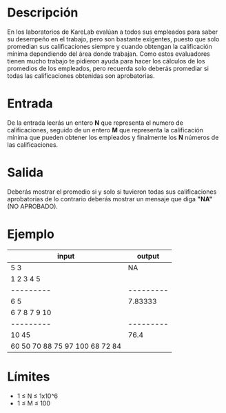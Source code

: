# Descripción

En los laboratorios de KareLab evalúan a todos sus empleados para saber su desempeño en el trabajo, pero son bastante exigentes, puesto que solo promedian sus calificaciones siempre y cuando obtengan la calificación mínima dependiendo del área donde trabajan. Como estos evaluadores tienen mucho trabajo te pidieron ayuda para hacer los cálculos de los promedios de los empleados, pero recuerda solo deberás promediar si todas las calificaciones obtenidas son aprobatorias.

# Entrada

De la entrada leerás un entero **N** que representa el numero de calificaciones, seguido de un entero **M** que representa la calificación mínima que pueden obtener los empleados y finalmente los **N** números de las calificaciones.

# Salida

Deberás mostrar el promedio si y solo si tuvieron todas sus calificaciones aprobatorias de lo contrario deberás mostrar un mensaje que diga **"NA"** (NO APROBADO).

# Ejemplo

| input      |  output |
|---------   |---------|
| 5 3        |  NA     |
| 1 2 3 4 5  |         |
|---------   |---------|
|6 5         | 7.83333 |
|6 7 8 7 9 10|         |
|---------   |---------|
| 10 45      | 76.4    |
|60 50 70 88 75 97 100 68 72 84 | |


# Límites

* 1 ≤ N ≤ 1x10^6
* 1 ≤ M ≤ 100